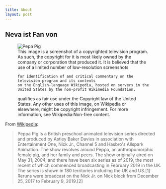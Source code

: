 ```yaml
---
title: About
layout: post
---
```

## Neva ist Fan von

<figure>
  <img alt="Pepa Pig" src="https://upload.wikimedia.org/wikipedia/en/6/61/Peppa_Pig.png" />
  <figcaption>
    This image is a screenshot of a copyrighted television program. As such, the copyright for it is most likely owned by the company or corporation that produced it. It is believed that the use of a limited number of low-resolution screenshots

```
for identification of and critical commentary on the television program and its contents
on the English-language Wikipedia, hosted on servers in the United States by the non-profit Wikimedia Foundation,
```

qualifies as fair use under the Copyright law of the United States. Any other uses of this image, on Wikipedia or elsewhere, might be copyright infringement. For more information, see Wikipedia:Non-free content.

  </figcaption>
</figure>

From [Wikipedia](https://en.wikipedia.org/wiki/Peppa_Pig):

> Peppa Pig is a British preschool animated television series directed and produced by Astley Baker Davies in association with Entertainment One, Nick Jr., Channel 5 and Hasbro's Allspark Animation. The show revolves around Peppa, an anthropomorphic female pig, and her family and peers. The show originally aired on May 31, 2004, and there have been six series as of 2019, the most recent of which commenced broadcasting in February 2019 in the UK. The series is shown in 180 territories including the UK and US.\[1] Reruns were broadcast on the Nick Jr. on Nick block from December 25, 2017 to February 9, 2019.\[2]